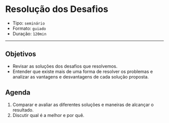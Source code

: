 # Resolução dos Desafios

- Tipo: `seminário`
- Formato: `guiado`
- Duração: `120min`

***

## Objetivos

- Revisar as soluções dos desafios que resolvemos.
- Entender que existe mais de uma forma de resolver os problemas e analizar as
  vantagens e desvantagens de cada solução proposta.

## Agenda

1. Comparar e avaliar as diferentes soluções e maneiras de alcançar o resultado.
2. Discutir qual é a melhor e por quê.
